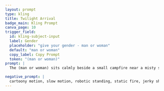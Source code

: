 ```yaml
---
layout: prompt
type: kling
title: Twilight Arrival
badge_main: Kling Prompt
canva_page: 10
trigger_field:
  id: kling-subject-input
  label: Gender      
  placeholder: "give your gender - man or woman"
  default: "man or woman"
  copy_label: Copy Prompt
  token: "(man or woman)"
prompt: |
  The (man or woman) sits calmly beside a small campfire near a misty stream at twilight, magenta and purple light glowing in the sky. In the distance, a glowing alien spacecraft approaches through the mist, descending smoothly with silent precision. The (man or woman) notices the motion and stands up fluidly, turning toward the ship with curious anticipation. The spacecraft slows and gently lands a few feet away, stirring dust and mist in a soft radial ripple. A seamless panel on the ship glows, then silently opens, revealing a subtle interior light. The (man or woman) leans forward slightly, eyes focused with quiet amazement, as if invited. Cinematic camera motion tracks them naturally. Firelight flickers on their side while soft magenta lighting highlights the scene. Natural and realistic motion throughout, like a real moment captured on a high-end phone camera.

negative_prompt: |
  cartoony motion, slow motion, robotic standing, static fire, jerky ship movement, sudden teleporting spacecraft, unrealistic lighting transitions, stiff facial expression, glitchy door animation, synthetic atmosphere
---
```

